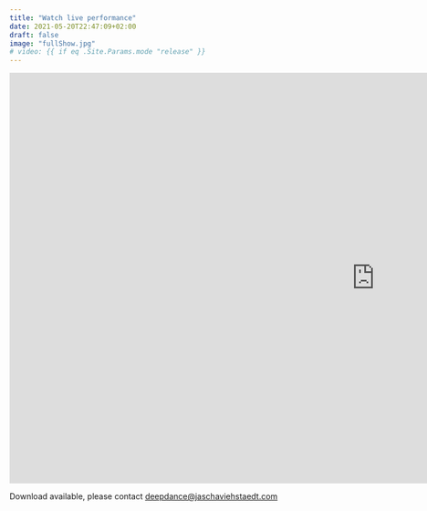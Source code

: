 ```yaml
---
title: "Watch live performance"
date: 2021-05-20T22:47:09+02:00
draft: false
image: "fullShow.jpg"
# video: {{ if eq .Site.Params.mode "release" }}
---
```


<!-- <iframe id="show-video" title="vimeo-player" src="https://player.vimeo.com/video/559893868" 
    width="1280" height="720" frameborder="0" allowfullscreen></iframe> -->
<iframe id="show-video" title="vimeo-player" src="https://player.vimeo.com/video/564208065/" 
    width="1280" height="720" frameborder="0" allowfullscreen></iframe>

<!-- <small>
Enter the hermetically soft world of code. Human, Transhuman. Machine learning. Dance. Computation. Creativity. Prediction. Soft-ware. Choreography.
</small> -->
Download available, please contact deepdance@jaschaviehstaedt.com